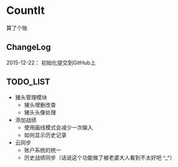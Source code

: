 # CountIt
算了个账

## ChangeLog
2015-12-22： 初始化提交到GitHub上

## TODO_LIST
* 猪头管理模块
  * 猪头增删改查
  * 猪头头像处理
* 添加战绩
  * 使用画线模式会减少一次输入
  * 如何显示历史记录
* 云同步
  * 账户系统的统一
  * 历史战绩同步（话说这个功能做了被老婆大人看到不太好吧 ^_^）
